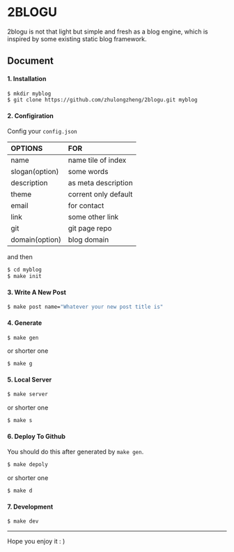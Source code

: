 # 2BLOGU

2blogu is not that light but simple and fresh as a blog engine, which is
inspired by some existing static blog framework.


## Document

#### 1. Installation

```bash
$ mkdir myblog
$ git clone https://github.com/zhulongzheng/2blogu.git myblog
```

#### 2. Configiration

Config your `config.json`

| OPTIONS        | FOR                  |
| :------------- | :------------------- |
| name           | name tile of index   |
| slogan(option) | some words           |
| description    | as meta description  |
| theme          | corrent only default |
| email          | for contact          |
| link           | some other link      |
| git            | git page repo        |
| domain(option) | blog domain          |

and then

```bash
$ cd myblog
$ make init
```


#### 3. Write A New Post

```bash
$ make post name="Whatever your new post title is"
```

#### 4. Generate

```bash
$ make gen
```
or shorter one

```bash
$ make g
```

#### 5. Local Server

```bash
$ make server
```
or shorter one

```bash
$ make s
```

#### 6. Deploy To Github

You should do this after generated by `make gen`.

```bash
$ make depoly
```
or shorter one

```bash
$ make d
```

#### 7. Development

```bash
$ make dev
```

---
Hope you enjoy it : )

